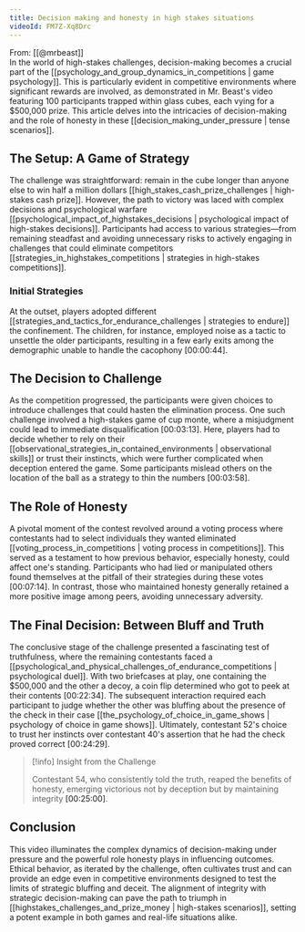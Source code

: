 ```yaml
---
title: Decision making and honesty in high stakes situations
videoId: FM7Z-Xq8Drc
---
```


From: [[@mrbeast]] <br/> 
In the world of high-stakes challenges, decision-making becomes a crucial part of the [[psychology_and_group_dynamics_in_competitions | game psychology]]. This is particularly evident in competitive environments where significant rewards are involved, as demonstrated in Mr. Beast's video featuring 100 participants trapped within glass cubes, each vying for a $500,000 prize. This article delves into the intricacies of decision-making and the role of honesty in these [[decision_making_under_pressure | tense scenarios]].

## The Setup: A Game of Strategy

The challenge was straightforward: remain in the cube longer than anyone else to win half a million dollars [[high_stakes_cash_prize_challenges | high-stakes cash prize]]. However, the path to victory was laced with complex decisions and psychological warfare [[psychological_impact_of_highstakes_decisions | psychological impact of high-stakes decisions]]. Participants had access to various strategies—from remaining steadfast and avoiding unnecessary risks to actively engaging in challenges that could eliminate competitors [[strategies_in_highstakes_competitions | strategies in high-stakes competitions]]. 

### Initial Strategies

At the outset, players adopted different [[strategies_and_tactics_for_endurance_challenges | strategies to endure]] the confinement. The children, for instance, employed noise as a tactic to unsettle the older participants, resulting in a few early exits among the demographic unable to handle the cacophony <a class="yt-timestamp" data-t="00:00:44">[00:00:44]</a>. 

## The Decision to Challenge

As the competition progressed, the participants were given choices to introduce challenges that could hasten the elimination process. One such challenge involved a high-stakes game of cup monte, where a misjudgment could lead to immediate disqualification <a class="yt-timestamp" data-t="00:03:13">[00:03:13]</a>. Here, players had to decide whether to rely on their [[observational_strategies_in_contained_environments | observational skills]] or trust their instincts, which were further complicated when deception entered the game. Some participants mislead others on the location of the ball as a strategy to thin the numbers <a class="yt-timestamp" data-t="00:03:58">[00:03:58]</a>.

## The Role of Honesty

A pivotal moment of the contest revolved around a voting process where contestants had to select individuals they wanted eliminated [[voting_process_in_competitions | voting process in competitions]]. This served as a testament to how previous behavior, especially honesty, could affect one's standing. Participants who had lied or manipulated others found themselves at the pitfall of their strategies during these votes <a class="yt-timestamp" data-t="00:07:14">[00:07:14]</a>. In contrast, those who maintained honesty generally retained a more positive image among peers, avoiding unnecessary adversity.

## The Final Decision: Between Bluff and Truth

The conclusive stage of the challenge presented a fascinating test of truthfulness, where the remaining contestants faced a [[psychological_and_physical_challenges_of_endurance_competitions | psychological duel]]. With two briefcases at play, one containing the $500,000 and the other a decoy, a coin flip determined who got to peek at their contents <a class="yt-timestamp" data-t="00:22:34">[00:22:34]</a>. The subsequent interaction required each participant to judge whether the other was bluffing about the presence of the check in their case [[the_psychology_of_choice_in_game_shows | psychology of choice in game shows]]. Ultimately, contestant 52's choice to trust her instincts over contestant 40's assertion that he had the check proved correct <a class="yt-timestamp" data-t="00:24:29">[00:24:29]</a>.

> [!info] Insight from the Challenge
> 
> Contestant 54, who consistently told the truth, reaped the benefits of honesty, emerging victorious not by deception but by maintaining integrity <a class="yt-timestamp" data-t="00:25:00">[00:25:00]</a>.

## Conclusion

This video illuminates the complex dynamics of decision-making under pressure and the powerful role honesty plays in influencing outcomes. Ethical behavior, as iterated by the challenge, often cultivates trust and can provide an edge even in competitive environments designed to test the limits of strategic bluffing and deceit. The alignment of integrity with strategic decision-making can pave the path to triumph in [[highstakes_challenges_and_prize_money | high-stakes scenarios]], setting a potent example in both games and real-life situations alike.
